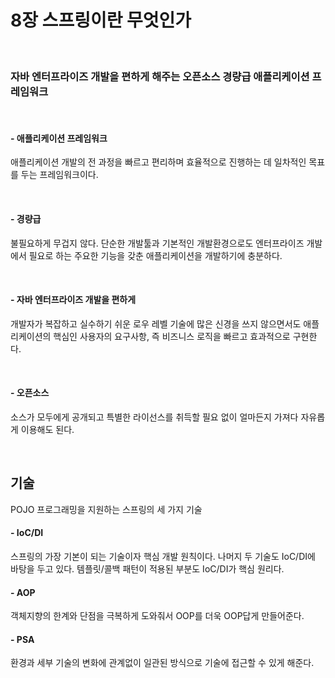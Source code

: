 # 8장 스프링이란 무엇인가

<br/>

### 자바 엔터프라이즈 개발을 편하게 해주는 오픈소스 경량급 애플리케이션 프레임워크

<br/>

#### - 애플리케이션 프레임워크

애플리케이션 개발의 전 과정을 빠르고 편리하며 효율적으로 진행하는 데 일차적인 목표를 두는 프레임워크이다. 

<br/>

#### - 경량급

불필요하게 무겁지 않다. 단순한 개발툴과 기본적인 개발환경으로도 엔터프라이즈 개발에서 필요로 하는 주요한 기능을 갖춘 애플리케이션을 개발하기에 충분하다. 

<br/>

#### - 자바 엔터프라이즈 개발을 편하게

개발자가 복잡하고 실수하기 쉬운 로우 레벨 기술에 많은 신경을 쓰지 않으면서도 애플리케이션의 핵심인 사용자의 요구사항, 즉 비즈니스 로직을 빠르고 효과적으로 구현한다. 

<br/>

#### - 오픈소스

소스가 모두에게 공개되고 특별한 라이선스를 취득할 필요 없이 얼마든지 가져다 자유롭게 이용해도 된다. 

<br/>

## 기술
POJO 프로그래밍을 지원하는 스프링의 세 가지 기술
#### - IoC/DI
스프링의 가장 기본이 되는 기술이자 핵심 개발 원칙이다. 나머지 두 기술도 IoC/DI에 바탕을 두고 있다. 템플릿/콜백 패턴이 적용된 부분도 IoC/DI가 핵심 원리다. 
<br/>

#### - AOP
객체지향의 한계와 단점을 극복하게 도와줘서 OOP를 더욱 OOP답게 만들어준다. 
<br/>

#### - PSA
환경과 세부 기술의 변화에 관계없이 일관된 방식으로 기술에 접근할 수 있게 해준다. 
